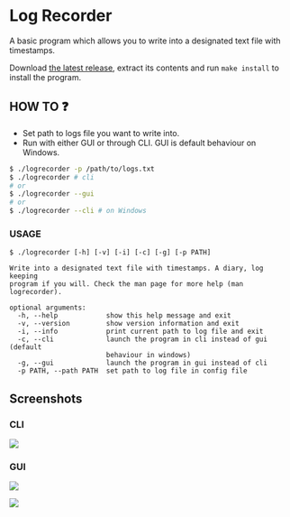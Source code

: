 # Log Recorder
A basic program which allows you to write into a designated text file with timestamps.

Download [the latest release](https://github.com/kittenparry/logrecorder/releases/latest), extract its contents and run `make install` to install the program.

## HOW TO ❓
* Set path to logs file you want to write into.
* Run with either GUI or through CLI. GUI is default behaviour on Windows. 
```bash
$ ./logrecorder -p /path/to/logs.txt
$ ./logrecorder # cli
# or
$ ./logrecorder --gui
# or
$ ./logrecorder --cli # on Windows
```

### USAGE
```
$ ./logrecorder [-h] [-v] [-i] [-c] [-g] [-p PATH]

Write into a designated text file with timestamps. A diary, log keeping
program if you will. Check the man page for more help (man logrecorder).

optional arguments:
  -h, --help            show this help message and exit
  -v, --version         show version information and exit
  -i, --info            print current path to log file and exit
  -c, --cli             launch the program in cli instead of gui (default
                        behaviour in windows)
  -g, --gui             launch the program in gui instead of cli
  -p PATH, --path PATH  set path to log file in config file
```

## Screenshots

### CLI

![](https://raw.githubusercontent.com/kittenparry/log-recorder/master/extras/screenshot_cli.png)

### GUI

![](https://raw.githubusercontent.com/kittenparry/log-recorder/master/extras/screenshot_linux.png)

![](https://raw.githubusercontent.com/kittenparry/log-recorder/master/extras/screenshot_windows.png)
